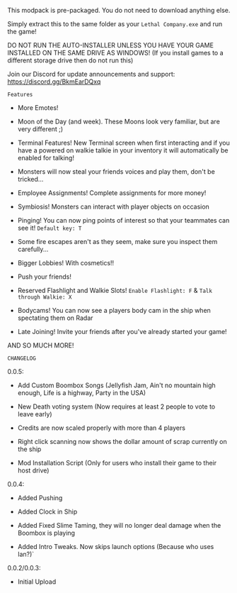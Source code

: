 This modpack is pre-packaged. You do not need to download anything else.

Simply extract this to the same folder as your `Lethal Company.exe` and run the game!

DO NOT RUN THE AUTO-INSTALLER UNLESS YOU HAVE YOUR GAME INSTALLED ON THE SAME DRIVE AS WINDOWS! (If you install games to a different storage drive then do not run this)

Join our Discord for update announcements and support: https://discord.gg/BkmEarDQxq

`Features`

- More Emotes!

- Moon of the Day (and week). These Moons look very familiar, but are very different ;)

- Terminal Features! New Terminal screen when first interacting and if you have a powered on walkie talkie in your inventory it will automatically be enabled for talking!

- Monsters will now steal your friends voices and play them, don't be tricked...

- Employee Assignments! Complete assignments for more money!

- Symbiosis! Monsters can interact with player objects on occasion

- Pinging! You can now ping points of interest so that your teammates can see it! `Default key: T`

- Some fire escapes aren't as they seem, make sure you inspect them carefully...

- Bigger Lobbies! With cosmetics!!

- Push your friends!

- Reserved Flashlight and Walkie Slots! `Enable Flashlight: F` & `Talk through Walkie: X`

- Bodycams! You can now see a players body cam in the ship when spectating them on Radar

- Late Joining! Invite your friends after you've already started your game!

AND SO MUCH MORE!

`CHANGELOG`

0.0.5:

- Add Custom Boombox Songs (Jellyfish Jam, Ain't no mountain high enough, Life is a highway, Party in the USA)

- New Death voting system (Now requires at least 2 people to vote to leave early)

- Credits are now scaled properly with more than 4 players

- Right click scanning now shows the dollar amount of scrap currently on the ship

- Mod Installation Script (Only for users who install their game to their host drive)

0.0.4:

- Added Pushing

- Added Clock in Ship

- Added Fixed Slime Taming, they will no longer deal damage when the Boombox is playing

- Added Intro Tweaks. Now skips launch options (Because who uses lan?)`

0.0.2/0.0.3: 

- Initial Upload

